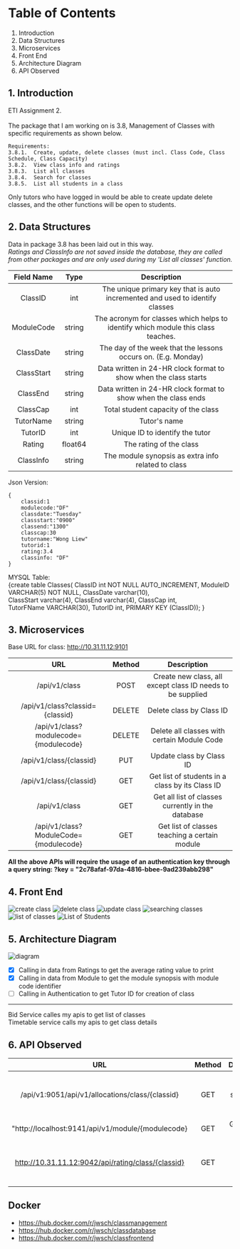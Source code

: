# Table of Contents
1. Introduction
2. Data Structures
3. Microservices
4. Front End
5. Architecture Diagram
6. API Observed


## 1. Introduction
ETI Assignment 2. <br></br>
The package that I am working on is 3.8, Management of Classes with specific requirements as shown below.
```
Requirements:
3.8.1.	Create, update, delete classes (must incl. Class Code, Class Schedule, Class Capacity)
3.8.2.	View class info and ratings
3.8.3.	List all classes
3.8.4.	Search for classes
3.8.5.	List all students in a class
```
Only tutors who have logged in would be able to create update delete classes, and the other functions will be open to students.

## 2. Data Structures
Data in package 3.8 has been laid out in this way.</br> *Ratings and ClassInfo are not saved inside the database, they are called from other packages and are only used during my 'List all classes' function.*

| Field Name | Type  | Description  |
| :--------: | :---: | :----------: |
| ClassID | int | The unique primary key that is auto incremented and used to identify classes |
| ModuleCode | string | The acronym for classes which helps to identify which module this class teaches. |
| ClassDate | string | The day of the week that the lessons occurs on. (E.g. Monday) |
| ClassStart | string | Data written in 24-HR clock format to show when the class starts |
| ClassEnd | string | Data written in 24-HR clock format to show when the class ends |
| ClassCap | int | Total student capacity of the class |
| TutorName | string | Tutor's name |
| TutorID | int | Unique ID to identify the tutor |
| Rating | float64 | The rating of the class |
| ClassInfo | string | The module synopsis as extra info related to class |

Json Version:
```
{
	classid:1
	modulecode:"DF"
	classdate:"Tuesday"
	classstart:"0900"
	classend:"1300"
	classcap:30
	tutorname:"Wong Liew"
	tutorid:1
	rating:3.4
	classinfo: "DF"
}
```
MYSQL Table:</br>
{create table Classes(
	ClassID int NOT NULL AUTO_INCREMENT, 
	ModuleID VARCHAR(5) NOT NULL,
	ClassDate varchar(10),  
	ClassStart  varchar(4), 
	ClassEnd varchar(4),
    ClassCap int,  
	TutorFName VARCHAR(30),
    TutorID int,
    PRIMARY KEY (ClassID));
}
## 3. Microservices 
Base URL for class: http://10.31.11.12:9101

| URL | Method  | Description  |
| :--------: | :---: | :----------: |
| /api/v1/class | POST | Create new class, all except class ID needs to be supplied |
| /api/v1/class?classid={classid} | DELETE | Delete class by Class ID |
| /api/v1/class?modulecode={modulecode} | DELETE | Delete all classes with certain Module Code |
| /api/v1/class/{classid} | PUT | Update class by Class ID |
| /api/v1/class/{classid} | GET | Get list of students in a class by its Class ID |
| /api/v1/class | GET | Get all list of classes currently in the database |
| /api/v1/class?ModuleCode={modulecode} | GET | Get list of classes teaching a certain module |

**All the above APIs will require the usage of an authentication key through a query string: ?key = "2c78afaf-97da-4816-bbee-9ad239abb298"**

## 4. Front End

![create class](https://user-images.githubusercontent.com/60087854/152891452-74cc4bd1-b84e-40b5-b92a-9539a5dec4c0.png)
![delete class](https://user-images.githubusercontent.com/60087854/152891470-a2b59d34-19cb-4390-b607-a2e5d44709b5.png)
![update class](https://user-images.githubusercontent.com/60087854/152895345-85f3f6d4-6c93-4e0c-b41c-3be60b1065ee.png)
![searching classes](https://user-images.githubusercontent.com/60087854/152895371-39effcf3-239d-4e35-9707-2218f9274706.png)
![list of classes](https://user-images.githubusercontent.com/60087854/152895397-b6bc1ba0-31d6-4106-8570-3f4d3e1176ea.png)
![List of Students](https://user-images.githubusercontent.com/60087854/152891438-d5eba434-c044-4e5b-92b4-3279e729dbaa.png)

## 5. Architecture Diagram
![diagram](https://user-images.githubusercontent.com/60087854/152892550-046c6331-1c45-4ac4-8b22-047ee2a2bec7.png)
- [x] Calling in data from Ratings to get the average rating value to print </br>
- [x] Calling in data from Module to get the module synopsis with module code identifier </br>
- [ ] Calling in Authentication to get Tutor ID for creation of class</br>
--------------------------------------------------------------------------
Bid Service calles my apis to get list of classes </br>
Timetable service calls my apis to get class details

## 6. API Observed

| URL | Method  | Description  |
| :--------: | :---: | :----------: |
| /api/v1:9051/api/v1/allocations/class/{classid} | GET | Getting a list of students in a certain class |
| "http://localhost:9141/api/v1/module/{modulecode} | GET | Get module synopsis |
| http://10.31.11.12:9042/api/rating/class/{classid} | GET | Get all list of ratings for a certain class |

## Docker
- https://hub.docker.com/r/jwsch/classmanagement
- https://hub.docker.com/r/jwsch/classdatabase
- https://hub.docker.com/r/jwsch/classfrontend
